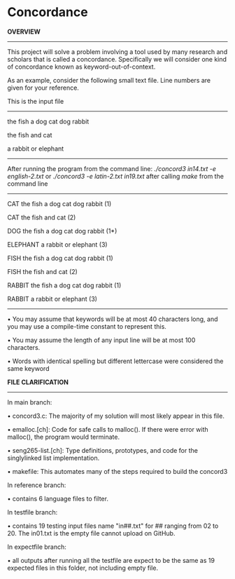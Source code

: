 # Concordance
**OVERVIEW**

_________________________________________________________________________________________________________________________________________________________________________________
This project will solve a problem involving a tool used by many research and scholars that is called a concordance. Specifically we will consider one kind of concordance known as keyword-out-of-context.

As an example, consider the following small text file. Line numbers are given for your reference.

This is the input file

***************************************************************************************************

the fish a dog cat dog rabbit

the fish and cat

a rabbit or elephant

***************************************************************************************************

After running the program from the command line: _./concord3 in14.txt -e english-2.txt_ or _./concord3 -e latin-2.txt in19.txt_ after calling _make_ from the command line

***************************************************************************************************
CAT	     the fish a dog cat dog rabbit (1)

CAT      the fish and cat (2)

DOG      the fish a dog cat dog rabbit (1*)

ELEPHANT a rabbit or elephant (3)

FISH     the fish a dog cat dog rabbit (1)

FISH     the fish and cat (2)

RABBIT   the fish a dog cat dog rabbit (1)

RABBIT   a rabbit or elephant (3)

***************************************************************************************************

• You	may	assume	that	keywords	will	be	at	most	40	characters	long,	and	you	may	use a	compile-time	constant	to	represent	this.

• You	may	assume	the	length	of	any	input	line	will	be	at	most	100	characters.

• Words	with	identical	spelling	but	different	lettercase were	considered	the	same	keyword


**FILE CLARIFICATION**

_________________________________________________________________________________________________________________________________________________________________________________
In main branch:

• concord3.c:	The	majority	of	my	solution	will	most	likely	appear	in	this	file.	

• emalloc.[ch]: Code	for	safe	calls	to	malloc(). If there were error with malloc(), the program would terminate.

• seng265-list.[ch]:	Type	definitions,	prototypes,	and	code for	the	singlylinked	list	implementation.

• makefile:	This	automates	many	of	the	steps	required	to	build	the	concord3

In reference branch:

• contains 6 language files to filter.

In testfile branch:

• contains 19 testing input files name "in##.txt" for ## ranging from 02 to 20. The in01.txt is the empty file cannot upload on GitHub.

In expectfile branch:

• all outputs after running all the testfile are expect to be the same as 19 expected files in this folder, not including empty file. 
